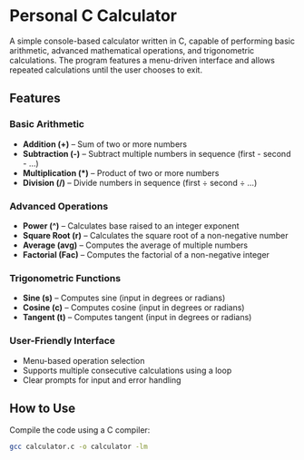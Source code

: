 # Personal C Calculator

A simple console-based calculator written in C, capable of performing basic arithmetic, advanced mathematical operations, and trigonometric calculations. The program features a menu-driven interface and allows repeated calculations until the user chooses to exit.

## Features

### Basic Arithmetic
- **Addition (+)** – Sum of two or more numbers
- **Subtraction (-)** – Subtract multiple numbers in sequence (first - second - …)
- **Multiplication (*)** – Product of two or more numbers
- **Division (/)** – Divide numbers in sequence (first ÷ second ÷ …)

### Advanced Operations
- **Power (^)** – Calculates base raised to an integer exponent
- **Square Root (r)** – Calculates the square root of a non-negative number
- **Average (avg)** – Computes the average of multiple numbers
- **Factorial (Fac)** – Computes the factorial of a non-negative integer

### Trigonometric Functions
- **Sine (s)** – Computes sine (input in degrees or radians)
- **Cosine (c)** – Computes cosine (input in degrees or radians)
- **Tangent (t)** – Computes tangent (input in degrees or radians)

### User-Friendly Interface
- Menu-based operation selection
- Supports multiple consecutive calculations using a loop
- Clear prompts for input and error handling

## How to Use

Compile the code using a C compiler:

```bash
gcc calculator.c -o calculator -lm
